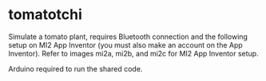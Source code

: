 # tomatotchi
Simulate a tomato plant, requires Bluetooth connection and the following setup on MI2 App Inventor (you must also make an account on the App Inventor). Refer to images mi2a, mi2b, and mi2c for MI2 App Inventor setup.

Arduino required to run the shared code.
